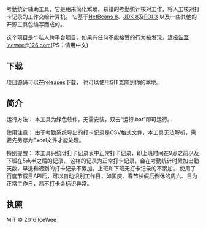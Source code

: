 考勤统计辅助工具，它是用来简化繁琐、易错的考勤统计核对工作，将人工核对打卡记录的工作交给计算机。
它基于[NetBeans 8](https://netbeans.org/)、[JDK 8](http://www.oracle.com/technetwork/java/javase/downloads/jdk8-downloads-2133151.html)及[POI 3](http://poi.apache.org/download.html)
以及一些其他的开源工具包编写而成的。

这个项目是个私人跨平台项目，如果有任何不能接受的行为被发现，请报告至icewee@126.com(PS：请用中文)

## 下载

项目源码可以在[releases](https://github.com/IceWee/kaoqin/releases)下载，
也可以使用GIT克隆到你的本地。

## 简介
运行方法：
本工具为绿色软件，无需安装，双击“运行.bat”即可运行。

使用注意：
由于考勤系统导出的打卡记录是CSV格式文件，本工具无法解析，需要先另存为Excel文件才能处理。

特别提醒：
本工具只统计打卡记录表中正常打卡记录，即上班时间在9点之前以及下班在5点半之后的记录，
这样的记录为正常打卡记录，会在考勤统计时累加出勤天数，早退和迟到的打卡记录不累加，上班和下班无打卡记录的不累加。
使用了百度节假日API后，可以自动识别工作日，如国庆、春节长假后倒休的周六、日为正常工作日，若不打卡会标识异常。

## 执照

MIT © 2016 IceWee

